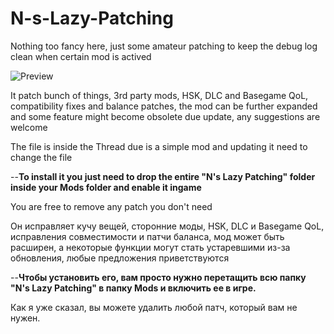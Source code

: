 # N-s-Lazy-Patching
Nothing too fancy here, just some amateur patching to keep the debug log clean when certain mod is actived

![Preview](https://user-images.githubusercontent.com/40744101/144656051-24af5272-b3d2-4c0b-8926-60cc51e4e447.png)


It patch bunch of things, 3rd party mods, HSK, DLC and Basegame
QoL, compatibility fixes and balance patches, the mod can be further expanded and some feature might become obsolete due update, any suggestions are welcome

The file is inside the Thread due is a simple mod and updating it need to change the file

--**To install it you just need to drop the entire "N's Lazy Patching" folder inside your Mods folder and enable it ingame**

You are free to remove any patch you don't need

Он исправляет кучу вещей, сторонние моды, HSK, DLC и Basegame
QoL, исправления совместимости и патчи баланса, мод может быть расширен, а некоторые функции могут стать устаревшими из-за обновления, любые предложения приветствуются

--**Чтобы установить его, вам просто нужно перетащить всю папку "N's Lazy Patching" в папку Mods и включить ее в игре.**

Как я уже сказал, вы можете удалить любой патч, который вам не нужен.
